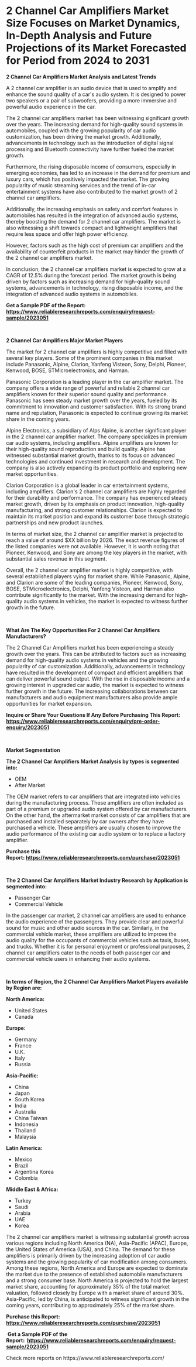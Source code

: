 <p><h1>2 Channel Car Amplifiers Market Size Focuses on Market Dynamics, In-Depth Analysis and Future Projections of its Market Forecasted for Period from 2024 to 2031</h1></p><p><strong>2 Channel Car Amplifiers Market Analysis and Latest Trends</strong></p>
<p><p>A 2 channel car amplifier is an audio device that is used to amplify and enhance the sound quality of a car's audio system. It is designed to power two speakers or a pair of subwoofers, providing a more immersive and powerful audio experience in the car.</p><p>The 2 channel car amplifiers market has been witnessing significant growth over the years. The increasing demand for high-quality sound systems in automobiles, coupled with the growing popularity of car audio customization, has been driving the market growth. Additionally, advancements in technology such as the introduction of digital signal processing and Bluetooth connectivity have further fueled the market growth.</p><p>Furthermore, the rising disposable income of consumers, especially in emerging economies, has led to an increase in the demand for premium and luxury cars, which has positively impacted the market. The growing popularity of music streaming services and the trend of in-car entertainment systems have also contributed to the market growth of 2 channel car amplifiers.</p><p>Additionally, the increasing emphasis on safety and comfort features in automobiles has resulted in the integration of advanced audio systems, thereby boosting the demand for 2 channel car amplifiers. The market is also witnessing a shift towards compact and lightweight amplifiers that require less space and offer high power efficiency.</p><p>However, factors such as the high cost of premium car amplifiers and the availability of counterfeit products in the market may hinder the growth of the 2 channel car amplifiers market.</p><p>In conclusion, the 2 channel car amplifiers market is expected to grow at a CAGR of 12.5% during the forecast period. The market growth is being driven by factors such as increasing demand for high-quality sound systems, advancements in technology, rising disposable income, and the integration of advanced audio systems in automobiles.</p></p>
<p><strong>Get a Sample PDF of the Report:&nbsp; <a href="https://www.reliableresearchreports.com/enquiry/request-sample/2023051">https://www.reliableresearchreports.com/enquiry/request-sample/2023051</a></strong></p>
<p>&nbsp;</p>
<p><strong>2 Channel Car Amplifiers Major Market Players</strong></p>
<p><p>The market for 2 channel car amplifiers is highly competitive and filled with several key players. Some of the prominent companies in this market include Panasonic, Alpine, Clarion, Yanfeng Visteon, Sony, Delphi, Pioneer, Kenwood, BOSE, STMicroelectronics, and Harman.</p><p>Panasonic Corporation is a leading player in the car amplifier market. The company offers a wide range of powerful and reliable 2 channel car amplifiers known for their superior sound quality and performance. Panasonic has seen steady market growth over the years, fueled by its commitment to innovation and customer satisfaction. With its strong brand name and reputation, Panasonic is expected to continue growing its market share in the coming years.</p><p>Alpine Electronics, a subsidiary of Alps Alpine, is another significant player in the 2 channel car amplifier market. The company specializes in premium car audio systems, including amplifiers. Alpine amplifiers are known for their high-quality sound reproduction and build quality. Alpine has witnessed substantial market growth, thanks to its focus on advanced technologies and continued investment in research and development. The company is also actively expanding its product portfolio and exploring new market opportunities.</p><p>Clarion Corporation is a global leader in car entertainment systems, including amplifiers. Clarion's 2 channel car amplifiers are highly regarded for their durability and performance. The company has experienced steady market growth, driven by its emphasis on product innovation, high-quality manufacturing, and strong customer relationships. Clarion is expected to maintain its market position and expand its customer base through strategic partnerships and new product launches.</p><p>In terms of market size, the 2 channel car amplifier market is projected to reach a value of around $XX billion by 2026. The exact revenue figures of the listed companies were not available. However, it is worth noting that Pioneer, Kenwood, and Sony are among the key players in the market, with substantial sales revenue in this segment.</p><p>Overall, the 2 channel car amplifier market is highly competitive, with several established players vying for market share. While Panasonic, Alpine, and Clarion are some of the leading companies, Pioneer, Kenwood, Sony, BOSE, STMicroelectronics, Delphi, Yanfeng Visteon, and Harman also contribute significantly to the market. With the increasing demand for high-quality audio systems in vehicles, the market is expected to witness further growth in the future.</p></p>
<p>&nbsp;</p>
<p><strong>What Are The Key Opportunities For 2 Channel Car Amplifiers Manufacturers?</strong></p>
<p><p>The 2 Channel Car Amplifiers market has been experiencing a steady growth over the years. This can be attributed to factors such as increasing demand for high-quality audio systems in vehicles and the growing popularity of car customization. Additionally, advancements in technology have resulted in the development of compact and efficient amplifiers that can deliver powerful sound output. With the rise in disposable income and a growing interest in upgraded car audio, the market is expected to witness further growth in the future. The increasing collaborations between car manufacturers and audio equipment manufacturers also provide ample opportunities for market expansion.</p></p>
<p><strong>Inquire or Share Your Questions If Any Before Purchasing This Report: <a href="https://www.reliableresearchreports.com/enquiry/pre-order-enquiry/2023051">https://www.reliableresearchreports.com/enquiry/pre-order-enquiry/2023051</a></strong></p>
<p>&nbsp;</p>
<p><strong>Market Segmentation</strong></p>
<p><strong>The 2 Channel Car Amplifiers Market Analysis by types is segmented into:</strong></p>
<p><ul><li>OEM</li><li>After Market</li></ul></p>
<p><p>The OEM market refers to car amplifiers that are integrated into vehicles during the manufacturing process. These amplifiers are often included as part of a premium or upgraded audio system offered by car manufacturers. On the other hand, the aftermarket market consists of car amplifiers that are purchased and installed separately by car owners after they have purchased a vehicle. These amplifiers are usually chosen to improve the audio performance of the existing car audio system or to replace a factory amplifier.</p></p>
<p><strong>Purchase this Report:&nbsp;<a href="https://www.reliableresearchreports.com/purchase/2023051">https://www.reliableresearchreports.com/purchase/2023051</a></strong></p>
<p>&nbsp;</p>
<p><strong>The 2 Channel Car Amplifiers Market Industry Research by Application is segmented into:</strong></p>
<p><ul><li>Passenger Car</li><li>Commercial Vehicle</li></ul></p>
<p><p>In the passenger car market, 2 channel car amplifiers are used to enhance the audio experience of the passengers. They provide clear and powerful sound for music and other audio sources in the car. Similarly, in the commercial vehicle market, these amplifiers are utilized to improve the audio quality for the occupants of commercial vehicles such as taxis, buses, and trucks. Whether it is for personal enjoyment or professional purposes, 2 channel car amplifiers cater to the needs of both passenger car and commercial vehicle users in enhancing their audio systems.</p></p>
<p>&nbsp;</p>
<p><strong>In terms of Region, the 2 Channel Car Amplifiers Market Players available by Region are:</strong></p>
<p>
    <p> <strong> North America: </strong>
        <ul>
            <li>United States</li>
            <li>Canada</li>
        </ul>
        </p> 
    <p> <strong> Europe: </strong>
        <ul>
            <li>Germany</li>
            <li>France</li>
            <li>U.K.</li>
            <li>Italy</li>
            <li>Russia</li>
        </ul>
        </p> 
    <p> <strong> Asia-Pacific: </strong>
        <ul>
            <li>China</li>
            <li>Japan</li>
            <li>South Korea</li>
            <li>India</li>
            <li>Australia</li>
            <li>China Taiwan</li>
            <li>Indonesia</li>
            <li>Thailand</li>
            <li>Malaysia</li>
        </ul>
        </p> 
    <p> <strong> Latin America: </strong>
        <ul>
            <li>Mexico</li>
            <li>Brazil</li>
            <li>Argentina Korea</li>
            <li>Colombia</li>
        </ul>
        </p> 
    <p> <strong> Middle East & Africa: </strong>
        <ul>
            <li>Turkey</li>
            <li>Saudi</li>
            <li>Arabia</li>
            <li>UAE</li>
            <li>Korea</li>
        </ul>
    </p>
    </p>
<p><p>The 2 channel car amplifiers market is witnessing substantial growth across various regions including North America (NA), Asia-Pacific (APAC), Europe, the United States of America (USA), and China. The demand for these amplifiers is primarily driven by the increasing adoption of car audio systems and the growing popularity of car modification among consumers. Among these regions, North America and Europe are expected to dominate the market due to the presence of established automobile manufacturers and a strong consumer base. North America is projected to hold the largest market share, accounting for approximately 35% of the total market valuation, followed closely by Europe with a market share of around 30%. Asia-Pacific, led by China, is anticipated to witness significant growth in the coming years, contributing to approximately 25% of the market share.</p></p>
<p><strong>Purchase this Report: <a href="https://www.reliableresearchreports.com/purchase/2023051">https://www.reliableresearchreports.com/purchase/2023051</a></strong></p>
<p>&nbsp;<strong>Get a Sample PDF of the Report:&nbsp;&nbsp;<a href="https://www.reliableresearchreports.com/enquiry/request-sample/2023051">https://www.reliableresearchreports.com/enquiry/request-sample/2023051</a></strong></p>
<p><strong></strong></p>
<p>Check more reports on https://www.reliableresearchreports.com/</p>
